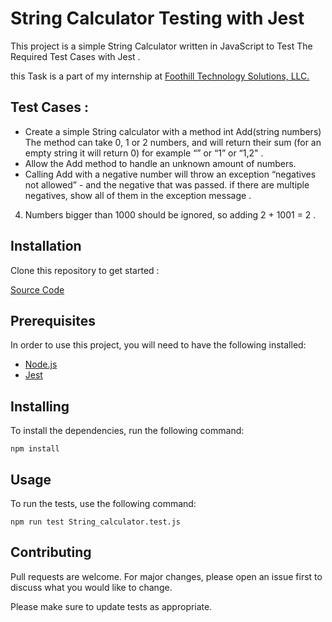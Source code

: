 # String Calculator Testing with Jest

This project is a simple String Calculator written in JavaScript to Test The Required Test Cases with Jest .

this Task is a part of my internship at <a href="https://www.foothillsolutions.com">Foothill Technology Solutions, LLC.</a>

## Test Cases :

- Create a simple String calculator with a method int Add(string numbers) The method can take 0, 1 or 2 numbers,
  and will return their sum (for an empty string it will return 0) for example “” or “1” or “1,2" .
- Allow the Add method to handle an unknown amount of numbers.
- Calling Add with a negative number will throw an exception “negatives not allowed” - and the negative that was passed. if there are multiple negatives, show all of them in the exception message .
4. Numbers bigger than 1000 should be ignored, so adding 2 + 1001  = 2 .


## Installation

Clone this repository to get started :

<a href="https://github.com/AsadThafer/String-Calculator">Source Code</a>

## Prerequisites

In order to use this project, you will need to have the following installed:

- [Node.js](https://nodejs.org/en/)
- [Jest](https://jestjs.io/)

## Installing

To install the dependencies, run the following command:

```
npm install
```

## Usage

To run the tests, use the following command:

```
npm run test String_calculator.test.js
```


## Contributing

Pull requests are welcome. For major changes, please open an issue first to discuss what you would like to change.

Please make sure to update tests as appropriate.
